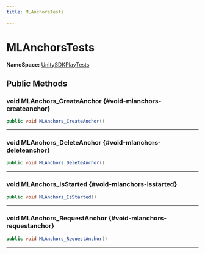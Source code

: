```yaml
---
title: MLAnchorsTests

---
```


# MLAnchorsTests



**NameSpace:** 
[UnitySDKPlayTests](/versioned_docs/version-31-Aug-2023/unity-api/api/UnitySDKPlayTests/UnitySDKPlayTests.md) 








## Public Methods

### void MLAnchors_CreateAnchor {#void-mlanchors-createanchor}

```csharp
public void MLAnchors_CreateAnchor()
```






-----------

### void MLAnchors_DeleteAnchor {#void-mlanchors-deleteanchor}

```csharp
public void MLAnchors_DeleteAnchor()
```






-----------

### void MLAnchors_IsStarted {#void-mlanchors-isstarted}

```csharp
public void MLAnchors_IsStarted()
```






-----------

### void MLAnchors_RequestAnchor {#void-mlanchors-requestanchor}

```csharp
public void MLAnchors_RequestAnchor()
```






-----------


